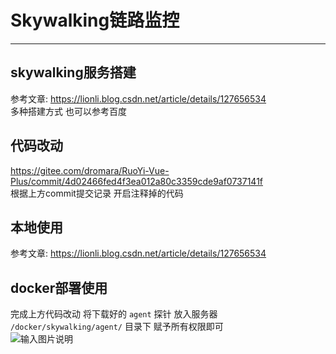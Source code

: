 # Skywalking链路监控
- - -
## skywalking服务搭建

参考文章: https://lionli.blog.csdn.net/article/details/127656534<br>
多种搭建方式 也可以参考百度

## 代码改动

https://gitee.com/dromara/RuoYi-Vue-Plus/commit/4d02466fed4f3ea012a80c3359cde9af0737141f <br>
根据上方commit提交记录 开启注释掉的代码

## 本地使用

参考文章: https://lionli.blog.csdn.net/article/details/127656534

## docker部署使用

完成上方代码改动 将下载好的 `agent` 探针 放入服务器 `/docker/skywalking/agent/` 目录下 赋予所有权限即可<br>
![输入图片说明](https://foruda.gitee.com/images/1669032573170837535/d9901f53_1766278.png "屏幕截图")
